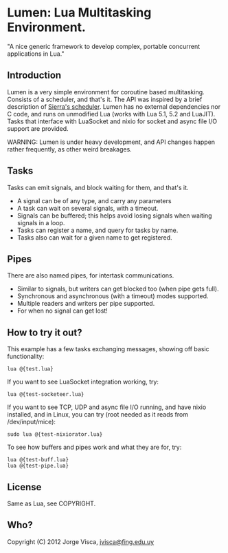 # Lumen: Lua Multitasking Environment.

"A nice generic framework to develop complex, portable concurrent applications 
in Lua." 

## Introduction

Lumen is a very simple environment for coroutine based multitasking. Consists of a scheduler, and that's it.
The API was inspired by a brief description of [Sierra's scheduler](https://github.com/SierraWireless/luasched/).
Lumen has no external dependencies nor C code, and runs on unmodified Lua (works with Lua 5.1, 5.2 and LuaJIT).
Tasks that interface with LuaSocket and nixio for socket and async file I/O support are provided.

WARNING: Lumen is under heavy development, and API changes happen rather 
frequently, as other weird breakages.

## Tasks

Tasks can emit signals, and block waiting for them, and that's it.

- A signal can be of any type, and carry any parameters
- A task can wait on several signals, with a timeout.
- Signals can be buffered; this helps avoid losing signals when waiting signals in a loop.
- Tasks can register a name, and query for tasks by name.
- Tasks also can wait for a given name to get registered.

## Pipes

There are also named pipes, for intertask communications. 

- Similar to signals, but writers can get blocked too (when pipe gets full).
- Synchronous and asynchronous (with a timeout) modes supported.
- Multiple readers and writers per pipe supported. 
- For when no signal can get lost!

## How to try it out?

This example has a few tasks exchanging messages, showing off basic 
functionality:

    lua @{test.lua}

If you want to see LuaSocket integration working, try:

    lua @{test-socketeer.lua}

If you want to see TCP, UDP and async file I/O running, and have nixio 
installed, and in Linux, you can try (root needed as it reads from 
/dev/input/mice):

    sudo lua @{test-nixiorator.lua}

To see how buffers and pipes work and what they are for, try:

    lua @{test-buff.lua}
    lua @{test-pipe.lua}

## License

Same as Lua, see COPYRIGHT.

## Who?

Copyright (C) 2012 Jorge Visca, jvisca@fing.edu.uy

